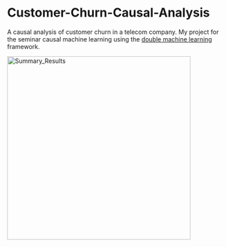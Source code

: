 # Customer-Churn-Causal-Analysis
A causal analysis of customer churn in a telecom company. My project for the seminar causal machine learning using the [double machine learning](https://docs.doubleml.org/stable/index.html) framework. 

<img width="424" alt="Summary_Results" src="https://github.com/Aziz-an/Customer-Churn-Causal-Analysis/assets/70484577/7b2e4274-d723-407b-a1ad-343da3dab840">

